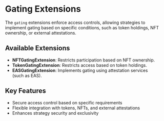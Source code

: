 # Gating Extensions

The `gating` extensions enforce access controls, allowing strategies to implement gating based on specific conditions, such as token holdings, NFT ownership, or external attestations.

## Available Extensions

- **NFTGatingExtension**: Restricts participation based on NFT ownership.
- **TokenGatingExtension**: Restricts access based on token holdings.
- **EASGatingExtension**: Implements gating using attestation services (such as EAS).

## Key Features
- Secure access control based on specific requirements
- Flexible integration with tokens, NFTs, and external attestations
- Enhances strategy security and exclusivity
